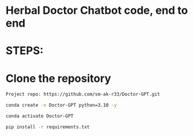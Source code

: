 # Herbal Doctor Chatbot code, end to end


# STEPS:
# Clone the repository

``` bash
Project repo: https://github.com/sm-ak-r33/Doctor-GPT.git
```

```bash 
conda create -n Doctor-GPT python=3.10 -y
```

```bash
conda activate Doctor-GPT
```

```bash
pip install -r requirements.txt 
``` 
